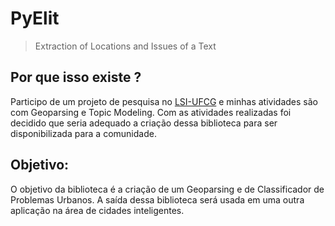 # PyElit
> Extraction of Locations and Issues of a Text

## Por que isso existe ?
Participo de um projeto de pesquisa no [LSI-UFCG](https://sites.google.com/view/lsi-ufcg) e minhas atividades são com Geoparsing e Topic Modeling. Com as atividades realizadas foi decidido que seria adequado a criação dessa biblioteca para ser disponibilizada para a comunidade.

## Objetivo:
O objetivo da biblioteca é a criação de um Geoparsing e de Classificador de Problemas Urbanos.
A saída dessa biblioteca será usada em uma outra aplicação na área de cidades inteligentes.

